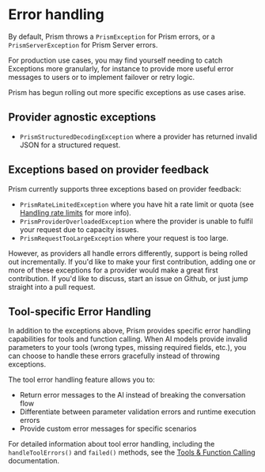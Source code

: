 <script setup>
import ExceptionSupport from '../components/ExceptionSupport.vue'
</script>

# Error handling

By default, Prism throws a `PrismException` for Prism errors, or a `PrismServerException` for Prism Server errors.

For production use cases, you may find yourself needing to catch Exceptions more granularly, for instance to provide more useful error messages to users or to implement failover or retry logic.

Prism has begun rolling out more specific exceptions as use cases arise.

## Provider agnostic exceptions

- `PrismStructuredDecodingException` where a provider has returned invalid JSON for a structured request.

## Exceptions based on provider feedback

Prism currently supports three exceptions based on provider feedback:

- `PrismRateLimitedException` where you have hit a rate limit or quota (see [Handling rate limits](/advanced/rate-limits.html) for more info).
- `PrismProviderOverloadedException` where the provider is unable to fulfil your request due to capacity issues.
- `PrismRequestTooLargeException` where your request is too large.

However, as providers all handle errors differently, support is being rolled out incrementally. If you'd like to make your first contribution, adding one or more of these exceptions for a provider would make a great first contribution. If you'd like to discuss, start an issue on Github, or just jump straight into a pull request.

<ExceptionSupport />

## Tool-specific Error Handling

In addition to the exceptions above, Prism provides specific error handling capabilities for tools and function calling. When AI models provide invalid parameters to your tools (wrong types, missing required fields, etc.), you can choose to handle these errors gracefully instead of throwing exceptions.

The tool error handling feature allows you to:
- Return error messages to the AI instead of breaking the conversation flow
- Differentiate between parameter validation errors and runtime execution errors  
- Provide custom error messages for specific scenarios

For detailed information about tool error handling, including the `handleToolErrors()` and `failed()` methods, see the [Tools & Function Calling](/core-concepts/tools-function-calling#error-handling-in-tools) documentation.